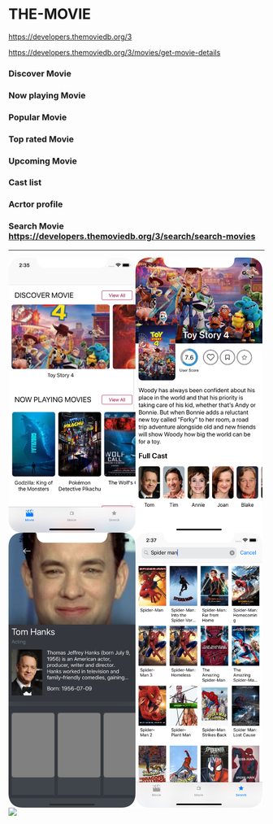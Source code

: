 # THE-MOVIE 
<a href="https://developers.themoviedb.org/3" target="_blank">https://developers.themoviedb.org/3</a>


https://developers.themoviedb.org/3/movies/get-movie-details
### Discover Movie
### Now playing Movie
### Popular Movie
### Top rated Movie
### Upcoming Movie
### Cast list
### Acrtor profile


### Search Movie https://developers.themoviedb.org/3/search/search-movies

------------------------------------------------------------------------------------
<img align="left" src="image/1.png" width="250px"/> 
<img align="left" src="image/2.png" width="250px"/> 
<img align="left" src="image/3.png" width="250"/> 
<img align="left" src="image/4.png" width="250px"/> 
<img align="left" src="image/5.png" width="250px"/>
